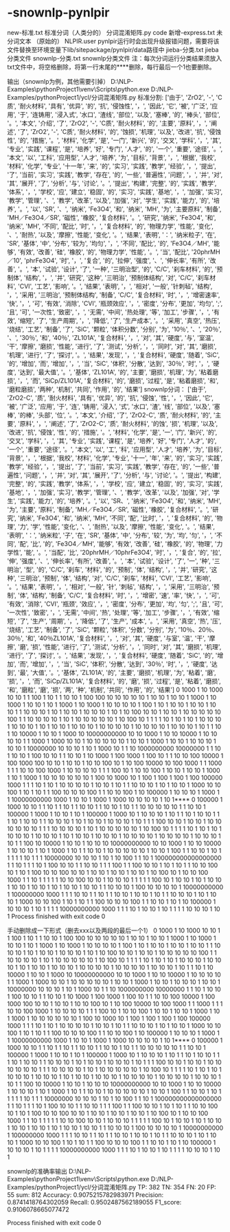# -snownlp-pynlpir
new-标准.txt 标准分词（人类分的）
分词混淆矩阵.py code
新增-express.txt 未分词文本 （原始的）
NLPIR.user pynlpir运行时会出现升级报错问题，需要将该文件替换至环境变量下lib/sitepackage/pynlpir/data路径中
jieba-分类.txt jieba分类文件
snownlp-分类.txt snownlp分类文件
注：每次分词运行分类结果须放入txt文件中，将空格删除，将第一行末尾的****删除，每行最后一个1也要删除。



输出（snownlp为例，其他需要引掉）
D:\NLP-Examples\pythonProject1\venv\Scripts\python.exe D:/NLP-Examples/pythonProject1/ycl/分词混淆矩阵.py
标准分割:  ['由于', 'ZrO2', '-', 'C质', '耐火材料', '具有', '优异', '的', '抗', '侵蚀性', '，', '因此', '它', '被', '广泛', '应用', '于', '连铸用', '浸入式', '水口', '渣线', '部位', '以及', '塞棒', '的', '棒头', '部位', '。', '本文', '介绍', '了', 'ZrO2', '-', 'C质', '耐火材料', '的', '主要', '原料', '，', '阐述', '了', 'ZrO2', '-', 'C质', '耐火材料', '的', '蚀损', '机理', '以及', '改进', '抗', '侵蚀性', '的', '措施', '。', '材料', '化学', '是', '一门', '新兴', '的', '交叉', '学科', '，', '其', '专业', '实践', '课程', '是', '培养', '好', '专门', '人才', '的', '一个', '重要', '途径', '。', '本文', '以', '工科', '应用型', '人才', '培养', '为', '目标', '背景', '，', '根据', '我校', '材料', '化学', '专业', '十一年', '来', '的', '实习', '实践', '教学', '经验', '，', '提出', '了', '当前', '实习', '实践', '教学', '存在', '的', '一些', '普遍性', '问题', '，', '并', '对', '其', '展开', '了', '分析', '与', '讨论', '。', '提出', '构建', '完整', '的', '实践', '教学', '体系', '，', '学校', '应', '建立', '稳固', '的', '实习', '实践', '基地', '，', '加强', '实习', '教学', '管理', '、', '教学', '改革', '以及', '加强', '对', '学生', '实践', '能力', '的', '培养', '。', '以', 'SR', '、', '纳米', 'Fe3O4', '和', '纳米', 'MH', '为', '主要原料', '制备', 'MH／Fe3O4／SR', '磁性', '橡胶', '复合材料', '。', '研究', '纳米', 'Fe3O4', '和', '纳米', 'MH', '不同', '配比', '时', '，', '复合材料', '的', '物理力学', '性能', '变化', '、', '耐热', '以及', '摩擦', '性能', '变化', '。', '结果', '表明', '：', '纳米粒子', '在', 'SR', '基体', '中', '分布', '较为', '均匀', '，', '不同', '配比', '的', 'Fe3O4／MH', '能够', '有效', '改善', '硅', '橡胶', '的', '物理力学', '性能', '。', '当', '配比', '20phrMH／10', 'phrFe3O4', '时', '，', '复合', '的', '拉伸', '强度', '、', '伸长率', '有所', '改善', '。', '本', '试验', '设计', '了', '一种', '三明治型', '的', 'C/C', '刹车材料', '的', '预制体', '结构', '，', '并', '研究', '这种', '三明治', '预制体结构', '对', 'C/C', '刹车材料', 'CVI', '工艺', '影响', '。', '结果', '表明', '，', '相对', '一般', '针刺毡', '结构', '，', '采用', '三明治', '预制体结构', '制备', 'C/C', '复合材料', '时', '，', '增密速率', '快', '，', '可', '有效', '消除', 'CVI', '瓶颈效应', '，', '密度', '分布', '更加', '均匀', ';', '且', '可', '一次性', '致密', '，', '无需', '中间', '热处理', '等', '加工', '步骤', '，', '有效', '缩短', '了', '生产周期', '，', '降低', '了', '生产成本', '。', '采用', '真空', '热压', '烧结', '工艺', '制备', '了', 'SiC', '颗粒', '体积分数', '分别', '为', '10％', '、', '20％', '、', '30％', '和', '40％', 'ZL101A', '复合材料', '，', '对', '其', '硬度', '与', '室温', '干', '摩擦', '磨损', '性能', '进行', '了', '测试', '分析', '，', '同时', '对', '其', '磨损', '机理', '进行', '了', '探讨', '。', '结果', '发现', '，', '复合材料', '硬度', '随着', 'SiC', '的', '增加', '而', '增加', '，', '当', 'SiC', '体积', '分散', '达到', '30％', '时', '，', '硬度', '达到', '最大值', '。', '基体', 'ZL101A', '的', '主要', '磨损', '机理', '为', '粘着磨损', '，', '而', 'SiCp/ZL101A', '复合材料', '的', '磨损', '过程', '是', '粘着磨损', '和', '磨粒磨损', '两种', '机制', '共同', '作用', '的', '结果']
snownlp分词： ['由于', 'ZrO2-C', '质', '耐火材料', '具有', '优异', '的', '抗', '侵蚀', '性', '，', '因此', '它', '被', '广泛', '应用', '于', '连', '铸用', '浸入', '式', '水口', '渣', '线', '部位', '以及', '塞棒', '的棒', '头部', '位', '。', '本文', '介绍', '了', 'ZrO2-C', '质', '耐火材料', '的', '主要', '原料', '，', '阐述', '了', 'ZrO2-C', '质', '耐火材料', '的蚀', '损', '机理', '以及', '改进', '抗', '侵蚀', '性', '的', '措施', '。', '材料', '化学', '是', '一', '门', '新兴', '的', '交叉', '学科', '，', '其', '专业', '实践', '课程', '是', '培养', '好', '专门', '人才', '的', '一个', '重要', '途径', '。', '本文', '以', '工', '科', '应用型', '人才', '培养', '为', '目标', '背景', '，', '根据', '我校', '材料', '化学', '专业', '十一', '年', '来', '的', '实习', '实践', '教学', '经验', '，', '提出', '了', '当前', '实习', '实践', '教学', '存在', '的', '一些', '普遍性', '问题', '，', '并', '对', '其', '展开', '了', '分析', '与', '讨论', '。', '提出', '构建', '完整', '的', '实践', '教学', '体系', '，', '学校', '应', '建立', '稳固', '的', '实习', '实践', '基地', '，', '加强', '实习', '教学', '管理', '、', '教学', '改革', '以及', '加强', '对', '学生', '实践', '能力', '的', '培养', '。', '以', 'SR、', '纳米', 'Fe3O4', '和', '纳米', 'MH', '为', '主要', '原料', '制备', 'MH／Fe3O4／SR', '磁性', '橡胶', '复合材料', '。', '研究', '纳米', 'Fe3O4', '和', '纳米', 'MH', '不同', '配', '比时', '，', '复合材料', '的', '物理', '力', '学', '性能', '变化', '、', '耐热', '以及', '摩擦', '性能', '变化', '。', '结果', '表明', '：', '纳米粒', '子', '在', 'SR', '基体', '中', '分布', '较', '为', '均', '匀', '，', '不同', '配', '比', '的', 'Fe3O4／MH', '能够', '有效', '改善', '硅', '橡胶', '的', '物理', '力学性', '能', '。', '当配', '比', '20phrMH／10phrFe3O4', '时', '，', '复合', '的', '拉', '伸', '强度', '、', '伸长率', '有所', '改善', '。', '本', '试验', '设计', '了', '一', '种', '三明治', '型', '的', 'C/C', '刹车', '材料', '的', '预制', '体', '结构', '，', '并', '研究', '这种', '三明治', '预制', '体', '结构', '对', 'C/C', '刹车', '材料', 'CVI', '工艺', '影响', '。', '结果', '表明', '，', '相对', '一般', '针', '刺毡', '结构', '，', '采用', '三明治', '预制', '体', '结构', '制备', 'C/C', '复合材料', '时', '，', '增密', '速', '率', '快', '，', '可', '有效', '消除', 'CVI', '瓶颈', '效应', '，', '密度', '分布', '更加', '均', '匀', ';', '且', '可', '一次性', '致密', '，', '无需', '中间', '热', '处理', '等', '加工', '步骤', '，', '有效', '缩短', '了', '生产', '周期', '，', '降低', '了', '生产', '成本', '。', '采用', '真空', '热', '压', '烧结', '工艺', '制备', '了', 'SiC', '颗粒', '体积', '分数', '分别', '为', '10％、20％、30％', '和', '40％ZL101A', '复合材料', '，', '对', '其', '硬度', '与室', '温', '干', '摩擦', '磨', '损', '性能', '进行', '了', '测试', '分析', '，', '同时', '对', '其', '磨损', '机理', '进行', '了', '探讨', '。', '结果', '发现', '，', '复合材料', '硬度', '随着', 'SiC', '的', '增加', '而', '增加', '，', '当', 'SiC', '体积', '分散', '达到', '30％', '时', '，', '硬度', '达到', '最', '大值', '。', '基体', 'ZL101A', '的', '主要', '磨损', '机理', '为', '粘着', '磨', '损', '，', '而', 'SiCp/ZL101A', '复合材料', '的', '磨', '损', '过程', '是', '粘着', '磨损', '和', '磨粒', '磨', '损', '两', '种', '机制', '共同', '作用', '的', '结果']
0 1000 1 10 1000 10 10 1 1 100 1 10 1 1 10 10 1 100 100 10 10 10 10 10 1 10 10 1 10 10 1 1000 1 10 1000 1 10 10 1 10 1 1000 1 10 1000 1 10 10 10 10 1 100 1 10 1 10 10 1 10 10 1 10 10 1 1 10 10 10 1 10 1 10 10 1 10 10 10 1 10 1 10 100 10 10 1 10 10 1 10 10 10 10 10 100 1 1 10 10 10 10 1 10 1 10 10 10 10 10 1 10 100 10 1 1 1 1 10 1 10 1 10 1 10 10 10 1 10 10 10 1 10 1 10 10 1 10 10 10 1 10 10 10 10 1 10 10 10 10 1 10 10 10 1 10 1 1 10 1 10 10000 1 10 10 1 1000 10 10000000000 10 10 1000 1 10 10 10000 1 10 10 10 10 1 1 1000 1 1000 10 10 1 10 10 10 10 10 1 10 10 1 1000 1 10 10 1 10 10 10 1 10 10 1 10000000 10 10 10 1 10 1 1000 10 1 1 10 1000000000 10000000 1 1 10 1 10 10 1 100 10 10 1 1 10 10 1 10 1000 1 100 1000 1 100 10 1 1 10 10 100 10000 1 100 1000 100 10 10 1 10 10 1 10 10 100 10 1 10 100 10000 10 100 1000 1 1 1000 1 1 1 10 10 100 1000 1 10 10 10 10 1 1 1 100 10 1 10 10 100 1 10 10 1 10 10 1 1000 1 10 1 1000 1 10 10 10 10 10 10 1 100 10 1000 10 1 100 1 100 1 100 1 100 100000 1000 1 1 1 10 1 10 1 10 10 10 10 1 10 10 1 10 1 1 10 10 10 1 10 1 10 10 1 1000 10 10 100 1 10 1 10 1 1 100 10 10 10 100 1 1 10 10 100 1 10 100000 1 10 10 10 1 1000 1 1 10000000000 1000 1 10 10 1 1000 1 1000 10 10 10 10 1 10 1****
0 100000 1 1000 10 10 1 1 10 1 1 10 1 1 10 10 1 1 10 10 1 10 1 1 10 10 10 10 10 1 1 10 10 1 100000 1 1000 1 10 10 1 10 1 100000 1 1000 10 1 10 10 10 1 10 1 1 10 1 10 10 1 1 1 10 1 10 10 1 1 10 10 10 1 10 1 10 10 1 10 10 10 1 10 1 1 1 100 10 10 1 10 10 1 10 10 10 10 10 10 1 1 1 10 10 10 10 1 10 1 10 10 10 10 10 1 10 100 10 1 1 1 1 10 1 10 1 10 1 10 10 10 1 10 10 10 1 10 1 10 10 1 10 10 10 1 10 10 10 10 1 10 10 10 10 1 10 10 10 1 10 1 1 100 10 10000 1 10 10 1 10 10 10 10000000000 10 10 1000 1 10 10 10000 1 10 10 10 1 10 1 1000 1 10 1 1 10 10 1 10 10 10 10 10 1 10 10 1 100 1 1 10 10 1 10 1 1 1 1 1 10 1 1 1 10000000 10 10 10 1 10 1 10 100 1 1 10 1 100000000000000000 1 1 10 1 1 1 10 1 100 10 10 1 1 10 10 1 1 1 100 1 1 100 10 10 1 10 1 10 1 1 10 10 100 10 1 10 1 100 10 10 100 10 10 1 10 10 1 10 10 1 10 10 1 10 100 10 1 10 10 100 1000 1 1 10 1 1 1 1 1 10 10 100 10 10 1 10 10 10 1 1 1 1 1 100 10 1 10 10 1 10 1 10 10 1 10 10 1 10 10 1 10 1 10 10 1 10 10 1 1 10 10 10 1 100 10 10 10 10 1 10000000000 1 100000000 1000 1 1 1 10 10 1 1 10 1 1 10 10 1 10 10 1 10 1 1 10 10 10 1 10 1 10 10 1 1000 10 10 100 1 10 1 10 1 1 100 10 10 10 100 1 1 10 10 1 10 1 10 100000 1 10 10 10 1 10 1 1 1 1 10000000000 1000 1 1 1 10 1 10 10 1 10 1 1 1 1 10 10 10 1 10 1
Process finished with exit code 0



手动删除成一下形式（删去xxx以及两段的最后一个1）
0 1000 1 10 1000 10 10 1 1 100 1 10 1 1 10 10 1 100 100 10 10 10 10 10 1 10 10 1 10 10 1 1000 1 10 1000 1 10 10 1 10 1 1000 1 10 1000 1 10 10 10 10 1 100 1 10 1 10 10 1 10 10 1 10 10 1 1 10 10 10 1 10 1 10 10 1 10 10 10 1 10 1 10 100 10 10 1 10 10 1 10 10 10 10 10 100 1 1 10 10 10 10 1 10 1 10 10 10 10 10 1 10 100 10 1 1 1 1 10 1 10 1 10 1 10 10 10 1 10 10 10 1 10 1 10 10 1 10 10 10 1 10 10 10 10 1 10 10 10 10 1 10 10 10 1 10 1 1 10 1 10 10000 1 10 10 1 1000 10 10000000000 10 10 1000 1 10 10 10000 1 10 10 10 10 1 1 1000 1 1000 10 10 1 10 10 10 10 10 1 10 10 1 1000 1 10 10 1 10 10 10 1 10 10 1 10000000 10 10 10 1 10 1 1000 10 1 1 10 1000000000 10000000 1 1 10 1 10 10 1 100 10 10 1 1 10 10 1 10 1000 1 100 1000 1 100 10 1 1 10 10 100 10000 1 100 1000 100 10 10 1 10 10 1 10 10 100 10 1 10 100 10000 10 100 1000 1 1 1000 1 1 1 10 10 100 1000 1 10 10 10 10 1 1 1 100 10 1 10 10 100 1 10 10 1 10 10 1 1000 1 10 1 1000 1 10 10 10 10 10 10 1 100 10 1000 10 1 100 1 100 1 100 1 100 100000 1000 1 1 1 10 1 10 1 10 10 10 10 1 10 10 1 10 1 1 10 10 10 1 10 1 10 10 1 1000 10 10 100 1 10 1 10 1 1 100 10 10 10 100 1 1 10 10 100 1 10 100000 1 10 10 10 1 1000 1 1 10000000000 1000 1 10 10 1 1000 1 1000 10 10 10 10 1 10 1****
0 100000 1 1000 10 10 1 1 10 1 1 10 1 1 10 10 1 1 10 10 1 10 1 1 10 10 10 10 10 1 1 10 10 1 100000 1 1000 1 10 10 1 10 1 100000 1 1000 10 1 10 10 10 1 10 1 1 10 1 10 10 1 1 1 10 1 10 10 1 1 10 10 10 1 10 1 10 10 1 10 10 10 1 10 1 1 1 100 10 10 1 10 10 1 10 10 10 10 10 10 1 1 1 10 10 10 10 1 10 1 10 10 10 10 10 1 10 100 10 1 1 1 1 10 1 10 1 10 1 10 10 10 1 10 10 10 1 10 1 10 10 1 10 10 10 1 10 10 10 10 1 10 10 10 10 1 10 10 10 1 10 1 1 100 10 10000 1 10 10 1 10 10 10 10000000000 10 10 1000 1 10 10 10000 1 10 10 10 1 10 1 1000 1 10 1 1 10 10 1 10 10 10 10 10 1 10 10 1 100 1 1 10 10 1 10 1 1 1 1 1 10 1 1 1 10000000 10 10 10 1 10 1 10 100 1 1 10 1 100000000000000000 1 1 10 1 1 1 10 1 100 10 10 1 1 10 10 1 1 1 100 1 1 100 10 10 1 10 1 10 1 1 10 10 100 10 1 10 1 100 10 10 100 10 10 1 10 10 1 10 10 1 10 10 1 10 100 10 1 10 10 100 1000 1 1 10 1 1 1 1 1 10 10 100 10 10 1 10 10 10 1 1 1 1 1 100 10 1 10 10 1 10 1 10 10 1 10 10 1 10 10 1 10 1 10 10 1 10 10 1 1 10 10 10 1 100 10 10 10 10 1 10000000000 1 100000000 1000 1 1 1 10 10 1 1 10 1 1 10 10 1 10 10 1 10 1 1 10 10 10 1 10 1 10 10 1 1000 10 10 100 1 10 1 10 1 1 100 10 10 10 100 1 1 10 10 1 10 1 10 100000 1 10 10 10 1 10 1 1 1 1 10000000000 1000 1 1 1 10 1 10 10 1 10 1 1 1 1 10 10 10 1 10 1


snownlp的准确率输出
D:\NLP-Examples\pythonProject1\venv\Scripts\python.exe D:/NLP-Examples/pythonProject1/ycl/分词混淆矩阵.py
TP: 382
TN: 354
FN: 20
FP: 55
sum: 812
Accuracy: 0.9075215782983971
Precision: 0.8741418764302059
Recall: 0.9502487562189055
F1_score: 0.9106078665077472

Process finished with exit code 0


